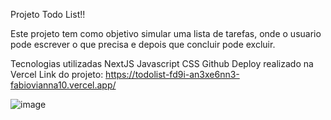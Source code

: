 Projeto  Todo List!!

Este projeto tem como objetivo simular uma lista de tarefas, onde o usuario  pode escrever o que precisa e depois que concluir
pode excluir.

Tecnologias utilizadas
NextJS
Javascript
CSS
Github
Deploy realizado na Vercel
Link do projeto: https://todolist-fd9i-an3xe6nn3-fabiovianna10.vercel.app/

![image](https://github.com/FabioVianna10/todolist/assets/88548832/d4464786-aa17-4789-ad10-3011e54cfb1d)

